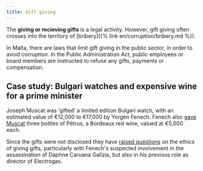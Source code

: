 ```yaml
---
title: Gift giving
---
```


The **giving or recieving gifts** is a legal activity. However, gift giving often crosses into the territory of [bribery]({% link en/corruption/bribery.md %}).

In Malta, there are laws that limit gift giving in the public sector, in order to avoid corruption. In the Public Administration Act, public employees or board members are instructed to refuse any gifts, payments or compensation.

## Case study: Bulgari watches and expensive wine for a prime minister

Joseph Muscat was ‘gifted’ a limited edition Bulgari watch, with an estimated value of €12,000 to €17,000 by Yorgen Fenech.  Fenech also [gave Muscat](https://timesofmalta.com/articles/view/activists-want-muscat-investigated-over-yorgen-fenechs-watch-gift.759338) three bottles of Pétrus, a Bordeaux red wine, valued at €5,000 each.

Since the gifts were not disclosed they have [raised questions](https://theshiftnews.com/2020/01/26/gift-giving-and-bribery-two-sides-of-the-same-coin/) on the ethics of giving gifts, particularly with Fenech's suspected involvement in the assassination of Daphne Caruana Galizia, but also in his previous role as director of Electrogas.
